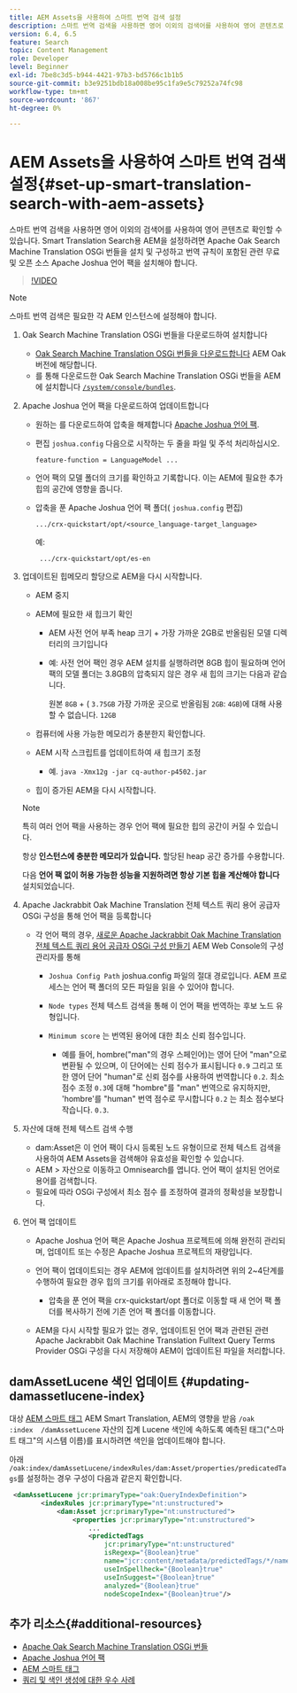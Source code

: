 ```yaml
---
title: AEM Assets을 사용하여 스마트 번역 검색 설정
description: 스마트 번역 검색을 사용하면 영어 이외의 검색어를 사용하여 영어 콘텐츠로 확인할 수 있습니다. Smart Translation Search용 AEM을 설정하려면 Apache Oak Search Machine Translation OSGi 번들을 설치 및 구성하고 번역 규칙이 포함된 관련 무료 및 오픈 소스 Apache Joshua 언어 팩을 설치해야 합니다.
version: 6.4, 6.5
feature: Search
topic: Content Management
role: Developer
level: Beginner
exl-id: 7be8c3d5-b944-4421-97b3-bd5766c1b1b5
source-git-commit: b3e9251bdb18a008be95c1fa9e5c79252a74fc98
workflow-type: tm+mt
source-wordcount: '867'
ht-degree: 0%

---
```


# AEM Assets을 사용하여 스마트 번역 검색 설정{#set-up-smart-translation-search-with-aem-assets}

스마트 번역 검색을 사용하면 영어 이외의 검색어를 사용하여 영어 콘텐츠로 확인할 수 있습니다. Smart Translation Search용 AEM을 설정하려면 Apache Oak Search Machine Translation OSGi 번들을 설치 및 구성하고 번역 규칙이 포함된 관련 무료 및 오픈 소스 Apache Joshua 언어 팩을 설치해야 합니다.

>[!VIDEO](https://video.tv.adobe.com/v/21291?quality=12&learn=on)

>[!NOTE]
>
>스마트 번역 검색은 필요한 각 AEM 인스턴스에 설정해야 합니다.

1. Oak Search Machine Translation OSGi 번들을 다운로드하여 설치합니다
   * [Oak Search Machine Translation OSGi 번들을 다운로드합니다](https://search.maven.org/#search%7Cgav%7C1%7Cg%3A%22org.apache.jackrabbit%22%20AND%20a%3A%22oak-search-mt%22) AEM Oak 버전에 해당합니다.
   * 를 통해 다운로드한 Oak Search Machine Translation OSGi 번들을 AEM에 설치합니다 [ `/system/console/bundles`](http://localhost:4502/system/console/bundles).

2. Apache Joshua 언어 팩을 다운로드하여 업데이트합니다
   * 원하는 를 다운로드하여 압축을 해제합니다 [Apache Joshua 언어 팩](https://cwiki.apache.org/confluence/display/JOSHUA/Language+Packs).
   * 편집 `joshua.config` 다음으로 시작하는 두 줄을 파일 및 주석 처리하십시오.

      ```
      feature-function = LanguageModel ...
      ```

   * 언어 팩의 모델 폴더의 크기를 확인하고 기록합니다. 이는 AEM에 필요한 추가 힙의 공간에 영향을 줍니다.
   * 압축을 푼 Apache Joshua 언어 팩 폴더( `joshua.config` 편집)

      ```
      .../crx-quickstart/opt/<source_language-target_language>
      ```

      예:

      ```
       .../crx-quickstart/opt/es-en
      ```

3. 업데이트된 힙메모리 할당으로 AEM을 다시 시작합니다.
   * AEM 중지
   * AEM에 필요한 새 힙크기 확인

      * AEM 사전 언어 부족 heap 크기 + 가장 가까운 2GB로 반올림된 모델 디렉터리의 크기입니다
      * 예: 사전 언어 팩인 경우 AEM 설치를 실행하려면 8GB 힙이 필요하며 언어 팩의 모델 폴더는 3.8GB의 압축되지 않은 경우 새 힙의 크기는 다음과 같습니다.

         원본 `8GB` + ( `3.75GB` 가장 가까운 곳으로 반올림됨 `2GB`: `4GB`)에 대해 사용할 수 없습니다. `12GB`
   * 컴퓨터에 사용 가능한 메모리가 충분한지 확인합니다.
   * AEM 시작 스크립트를 업데이트하여 새 힙크기 조정

      * 예. `java -Xmx12g -jar cq-author-p4502.jar`
   * 힙이 증가된 AEM을 다시 시작합니다.

   >[!NOTE]
   >
   >특히 여러 언어 팩을 사용하는 경우 언어 팩에 필요한 힙의 공간이 커질 수 있습니다.
   >
   >
   >항상 **인스턴스에 충분한 메모리가 있습니다.** 할당된 heap 공간 증가를 수용합니다.
   >
   >
   >다음 **언어 팩 없이 허용 가능한 성능을 지원하려면 항상 기본 힙을 계산해야 합니다** 설치되었습니다.

4. Apache Jackrabbit Oak Machine Translation 전체 텍스트 쿼리 용어 공급자 OSGi 구성을 통해 언어 팩을 등록합니다

   * 각 언어 팩의 경우, [새로운 Apache Jackrabbit Oak Machine Translation 전체 텍스트 쿼리 용어 공급자 OSGi 구성 만들기](http://localhost:4502/system/console/configMgr/org.apache.jackrabbit.oak.plugins.index.mt.MTFulltextQueryTermsProviderFactory) AEM Web Console의 구성 관리자를 통해

      * `Joshua Config Path` joshua.config 파일의 절대 경로입니다. AEM 프로세스는 언어 팩 폴더의 모든 파일을 읽을 수 있어야 합니다.
      * `Node types` 전체 텍스트 검색을 통해 이 언어 팩을 번역하는 후보 노드 유형입니다.
      * `Minimum score` 는 번역된 용어에 대한 최소 신뢰 점수입니다.

         * 예를 들어, hombre(&quot;man&quot;의 경우 스페인어)는 영어 단어 &quot;man&quot;으로 변환될 수 있으며, 이 단어에는 신뢰 점수가 표시됩니다 `0.9` 그리고 또한 영어 단어 &quot;human&quot;로 신뢰 점수를 사용하여 번역합니다 `0.2`. 최소 점수 조정 `0.3`에 대해 &quot;hombre&quot;를 &quot;man&quot; 번역으로 유지하지만, &#39;hombre&#39;를 &quot;human&quot; 번역 점수로 무시합니다 `0.2` 는 최소 점수보다 작습니다. `0.3`.

5. 자산에 대해 전체 텍스트 검색 수행
   * dam:Asset은 이 언어 팩이 다시 등록된 노드 유형이므로 전체 텍스트 검색을 사용하여 AEM Assets을 검색해야 유효성을 확인할 수 있습니다.
   * AEM > 자산으로 이동하고 Omnisearch를 엽니다. 언어 팩이 설치된 언어로 용어를 검색합니다.
   * 필요에 따라 OSGi 구성에서 최소 점수 를 조정하여 결과의 정확성을 보장합니다.

6. 언어 팩 업데이트
   * Apache Joshua 언어 팩은 Apache Joshua 프로젝트에 의해 완전히 관리되며, 업데이트 또는 수정은 Apache Joshua 프로젝트의 재량입니다.
   * 언어 팩이 업데이트되는 경우 AEM에 업데이트를 설치하려면 위의 2~4단계를 수행하여 필요한 경우 힙의 크기를 위아래로 조정해야 합니다.

      * 압축을 푼 언어 팩을 crx-quickstart/opt 폴더로 이동할 때 새 언어 팩 폴더를 복사하기 전에 기존 언어 팩 폴더를 이동합니다.
   * AEM을 다시 시작할 필요가 없는 경우, 업데이트된 언어 팩과 관련된 관련 Apache Jackrabbit Oak Machine Translation Fulltext Query Terms Provider OSGi 구성을 다시 저장해야 AEM이 업데이트된 파일을 처리합니다.


## damAssetLucene 색인 업데이트 {#updating-damassetlucene-index}

대상 [AEM 스마트 태그](https://helpx.adobe.com/experience-manager/6-3/assets/using/touch-ui-smart-tags.html) AEM Smart Translation, AEM의 영향을 받음 `/oak   :index  /damAssetLucene` 자산의 집계 Lucene 색인에 속하도록 예측된 태그(&quot;스마트 태그&quot;의 시스템 이름)를 표시하려면 색인을 업데이트해야 합니다.

아래 `/oak:index/damAssetLucene/indexRules/dam:Asset/properties/predicatedTags`를 설정하는 경우 구성이 다음과 같은지 확인합니다.

```xml
 <damAssetLucene jcr:primaryType="oak:QueryIndexDefinition">
        <indexRules jcr:primaryType="nt:unstructured">
            <dam:Asset jcr:primaryType="nt:unstructured">
                <properties jcr:primaryType="nt:unstructured">
                    ...
                    <predictedTags
                        jcr:primaryType="nt:unstructured"
                        isRegexp="{Boolean}true"
                        name="jcr:content/metadata/predictedTags/*/name"
                        useInSpellheck="{Boolean}true"
                        useInSuggest="{Boolean}true"
                        analyzed="{Boolean}true"
                        nodeScopeIndex="{Boolean}true"/>
```

## 추가 리소스{#additional-resources}

* [Apache Oak Search Machine Translation OSGi 번들](https://search.maven.org/#search%7Cgav%7C1%7Cg%3A%22org.apache.jackrabbit%22%20AND%20a%3A%22oak-search-mt%22)
* [Apache Joshua 언어 팩](https://cwiki.apache.org/confluence/display/JOSHUA/Language+Packs)
* [AEM 스마트 태그](https://helpx.adobe.com/experience-manager/6-3/assets/using/touch-ui-smart-tags.html)
* [쿼리 및 색인 생성에 대한 우수 사례](https://helpx.adobe.com/experience-manager/6-5/sites/deploying/using/best-practices-for-queries-and-indexing.html)
